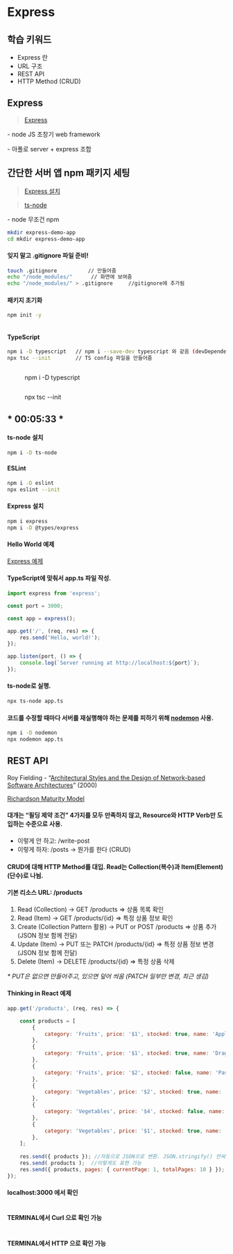 # Express

## 학습 키워드

* Express 란
* URL 구조
* REST API
* HTTP Method (CRUD)

## Express

> [Express ](https://expressjs.com/ko/)

\- node JS 초창기 web framework

\- 아폴로 server + express 조합

## 간단한 서버 앱 npm 패키지 세팅

> [Express 설치](https://expressjs.com/ko/starter/installing.html)

> [ts-node](https://github.com/TypeStrong/ts-node)

\- node 무조건 npm

```bash
mkdir express-demo-app
cd mkdir express-demo-app
```

#### 잊지 말고 .gitignore 파일 준비!

```bash
touch .gitignore          // 만들어줌
echo "/node_modules/"      // 화면에 보여줌
echo "/node_modules/" > .gitignore     //gitignore에 추가됨

```

#### 패키지 초기화

```bash
npm init -y
```

<figure><img src="../.gitbook/assets/image (11) (1).png" alt=""><figcaption></figcaption></figure>

#### TypeScript

```bash
npm i -D typescript   // npm i --save-dev typescript 와 같음 (devDependencies로 들어감)
npx tsc --init        // TS config 파일을 만들어줌
```

<figure><img src="../.gitbook/assets/image (13) (1).png" alt=""><figcaption><p>npm i -D typescript</p></figcaption></figure>

<figure><img src="../.gitbook/assets/image (10) (1).png" alt=""><figcaption><p>npx tsc --init</p></figcaption></figure>

## \* 00:05:33 \*&#x20;

#### ts-node 설치

```bash
npm i -D ts-node
```

####

#### ESLint

```bash
npm i -D eslint
npx eslint --init
```



#### Express 설치

```bash
npm i express
npm i -D @types/express
```



#### Hello World 예제

[Express 예제](https://expressjs.com/ko/starter/hello-world.html)



#### TypeScript에 맞춰서 app.ts 파일 작성.

```javascript
import express from 'express';

const port = 3000;

const app = express();

app.get('/', (req, res) => {
	res.send('Hello, world!');
});

app.listen(port, () => {
	console.log(`Server running at http://localhost:${port}`);
});
```



#### ts-node로 실행.

```bash
npx ts-node app.ts
```



#### 코드를 수정할 때마다 서버를 재실행해야 하는 문제를 피하기 위해 [nodemon](https://github.com/remy/nodemon) 사용.

```bash
npm i -D nodemon
npx nodemon app.ts
```



## REST API

Roy Fielding - “[Architectural Styles and the Design of Network-based Software Architectures](https://www.ics.uci.edu/\~fielding/pubs/dissertation/top.htm)” (2000)

[Richardson Maturity Model](https://martinfowler.com/articles/richardsonMaturityModel.html)



#### 대개는 “필딩 제약 조건” 4가지를 모두 만족하지 않고, Resource와 HTTP Verb만 도입하는 수준으로 사용.

* 이렇게 안 하고: /write-post
* 이렇게 하자: /posts → 뭔가를 한다 (CRUD)



#### CRUD에 대해 HTTP Method를 대입. Read는 Collection(복수)과 Item(Element)(단수)로 나뉨.



#### 기본 리소스 URL: /products

1. Read (Collection) → GET /products ⇒ 상품 목록 확인
2. Read (Item) → GET /products/{id} ⇒ 특정 상품 정보 확인
3. Create (Collection Pattern 활용) →  PUT or POST /products ⇒ 상품 추가 (JSON 정보 함께 전달)
4. Update (Item) → PUT 또는 PATCH /products/{id} ⇒ 특정 상품 정보 변경 (JSON 정보 함께 전달)
5. Delete (Item) → DELETE /products/{id} ⇒ 특정 상품 삭제

_\* PUT은 없으면 만들어주고, 있으면 덮어 씌움 (PATCH 일부만 변경, 최근 생김)_

#### Thinking in React 예제

```javascript
app.get('/products', (req, res) => {

	const products = [
		{
			category: 'Fruits', price: '$1', stocked: true, name: 'Apple',
		},
		{
			category: 'Fruits', price: '$1', stocked: true, name: 'Dragonfruit',
		},
		{
			category: 'Fruits', price: '$2', stocked: false, name: 'Passionfruit',
		},
		{
			category: 'Vegetables', price: '$2', stocked: true, name: 'Spinach',
		},
		{
			category: 'Vegetables', price: '$4', stocked: false, name: 'Pumpkin',
		},
		{
			category: 'Vegetables', price: '$1', stocked: true, name: 'Peas',
		},
	];
	
	res.send({ products }); //자동으로 JSON으로 변환. JSON.stringify() 안써야 더 전달이 잘됨
	res.send( products );  //이렇게도 표현 가능
	res.send({ products, pages: { currentPage: 1, totalPages: 10 } }); //이렇게도 구분함 
});
```

#### localhost:3000 에서 확인

<figure><img src="../.gitbook/assets/image (7) (2).png" alt=""><figcaption></figcaption></figure>

#### TERMINAL에서 Curl 으로 확인 가능

<figure><img src="../.gitbook/assets/image (1) (1).png" alt=""><figcaption></figcaption></figure>

#### TERMINAL에서 HTTP 으로 확인 가능

<figure><img src="../.gitbook/assets/image (8) (1).png" alt=""><figcaption></figcaption></figure>
